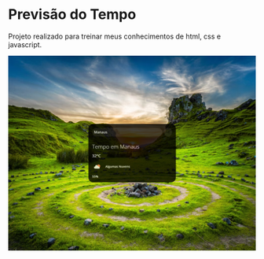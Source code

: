 # Previsão do Tempo

Projeto realizado para treinar meus conhecimentos de html, css e javascript.

<div>
  <img src="./img/Layout.png">
</div>

